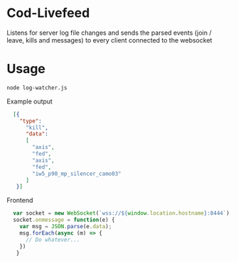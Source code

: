 # Cod-Livefeed
Listens for server log file changes and sends the parsed events (join / leave, kills and messages) to every client connected to the websocket
# Usage
```bash
node log-watcher.js
```

Example output
```json
  [{
    "type": 
      "kill", 
      "data": 
      [
        "axis",
        "fed",
        "axis",
        "fed",
        "iw5_p90_mp_silencer_camo03"
      ]
   }]
```

Frontend
```javascript
  var socket = new WebSocket(`wss://${window.location.hostname}:8444`);
  socket.onmessage = function(e) {
    var msg = JSON.parse(e.data);
    msg.forEach(async (m) => {
      // Do whatever...
    })
   }
```
